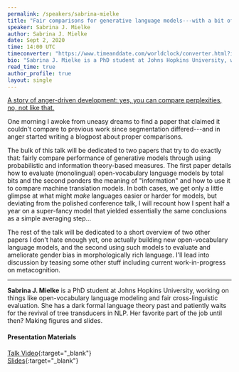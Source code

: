 ```yaml
---
permalink: /speakers/sabrina-mielke
title: "Fair comparisons for generative language models---with a bit of Information Theory"
speaker: Sabrina J. Mielke
author: Sabrina J. Mielke
date: Sept 2, 2020
time: 14:00 UTC
timeconverter: "https://www.timeanddate.com/worldclock/converter.html?iso=20200902T140000&p1=1440&p2=224&p3=179&p4=136&p5=676&p6=33&p7=152"
bio: "Sabrina J. Mielke is a PhD student at Johns Hopkins University, working on things like open-vocabulary language modeling and fair cross-linguistic evaluation. She has a dark formal language theory past and patiently waits for the revival of tree transducers in NLP. Her favorite part of the job until then? Making figures and slides."
read_time: true
author_profile: true
layout: single
---
```


<a href="https://lolmythesis.com/" class="one-line">A story of anger-driven development: yes, you can compare perplexities, no, not like that.</a>

One morning I awoke from uneasy dreams to find a paper that claimed it couldn't compare to previous work since segmentation differed---and in anger started writing a blogpost about proper comparisons.

The bulk of this talk will be dedicated to two papers that try to do exactly that: fairly compare performance of generative models through using probabilistic and information theory-based measures. The first paper details how to evaluate (monolingual) open-vocabulary language models by total bits and the second ponders the meaning of "information" and how to use it to compare machine translation models. In both cases, we get only a little glimpse at what might *make* languages easier or harder for models, but deviating from the polished conference talk, I will recount how I spent half a year on a super-fancy model that yielded essentially the same conclusions as a simple averaging step...

The rest of the talk will be dedicated to a short overview of two other papers I don't hate enough yet, one actually building new open-vocabulary language models, and the second using such models to evaluate and ameliorate gender bias in morphologically rich language. I'll lead into discussion by teasing some other stuff including current work-in-progress on metacognition.

<hr>

**Sabrina J. Mielke** is a PhD student at Johns Hopkins University, working on things like open-vocabulary language modeling and fair cross-linguistic evaluation. She has a dark formal language theory past and patiently waits for the revival of tree transducers in NLP. Her favorite part of the job until then? Making figures and slides.

#### Presentation Materials
<i class="fas fa-fw fa-video"></i> [Talk Video](https://www.youtube.com/watch?v=4-ulM2moEWg&list=PL0zsOCvKa2iEqmPV6WGhjuP-tsrUy102C){:target="_blank"}  
<i class="fas fa-fw fa-file-pdf"></i> [Slides](https://drive.google.com/file/d/1_t9d9gR8wKZMSCb2-DYku-5NkiJZydWR/view?usp=sharing){:target="_blank"}  
